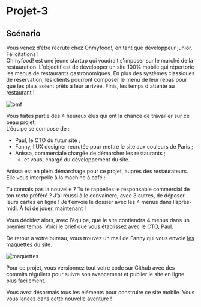 # Projet-3

## Scénario

Vous venez d’être recruté chez Ohmyfood!, en tant que développeur junior. Félicitations !  
Ohmyfood! est une jeune startup qui voudrait s'imposer sur le marché de la restauration. L'objectif est de développer un site 100% mobile qui répertorie les menus de restaurants gastronomiques. En plus des systèmes classiques de réservation, les clients pourront composer le menu de leur repas pour que les plats soient prêts à leur arrivée. Finis, les temps d'attente au restaurant !  

![omf](https://user.oc-static.com/upload/2020/08/24/15982603994672_ohmyfood.png)

Vous faites partie des 4 heureux élus qui ont la chance de travailler sur ce beau projet.  
L’équipe se compose de :  

+ Paul, le CTO du futur site ;
+ Fanny, l’UX designer recrutée pour mettre le site aux couleurs de Paris ;
+ Anissa, commerciale chargée de démarcher les restaurants ;
    - et vous, chargé du développement du site.  
    
Anissa est en plein démarchage pour ce projet, auprès des restaurateurs. Elle vous interpelle à la machine à café :  

Tu connais pas la nouvelle ? Tu te rappelles le responsable commercial de ton resto préféré ? J’ai réussi à le convaincre, avec 3 autres, de déposer leurs cartes en ligne ! Je t’envoie le dossier avec les 4 menus dans l’après-midi. À toi de jouer, maintenant !  

Vous décidez alors, avec l’équipe, que le site contiendra 4 menus dans un premier temps. Voici le [brief](https://s3.eu-west-1.amazonaws.com/course.oc-static.com/projects/Front-End+V2/P3+CSS+animations/DW+P3+-+Brief+creatif+-+Ohmyfood!.pdf) que vous établissez avec le CTO, Paul. 

De retour à votre bureau, vous trouvez un mail de Fanny qui vous envoie [les maquettes](https://course.oc-static.com/projects/DW_P3/Maquette+Ohmyfood.zip) du site.  

![maquettes](https://user.oc-static.com/upload/2020/08/24/15982605908418_Maquettes%20Ohmyfood.jpg)  

Pour ce projet, vous versionnez tout votre code sur Github avec des commits réguliers pour suivre son avancement et publier le site en ligne plus facilement.  

Vous avez désormais tous les éléments pour construire ce site mobile. Vous vous lancez dans cette nouvelle aventure !
